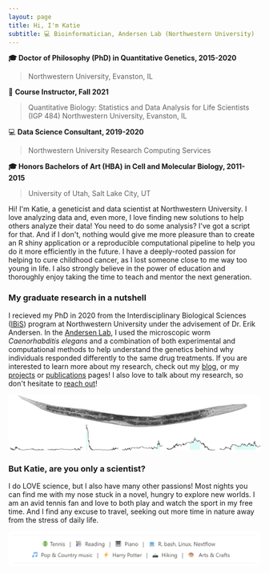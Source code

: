 ```yaml
---
layout: page
title: Hi, I'm Katie
subtitle: 💻 Bioinformatician, Andersen Lab (Northwestern University)
---
```


**🎓 Doctor of Philosophy (PhD) in Quantitative Genetics, 2015-2020**
> Northwestern University, Evanston, IL

📒 **Course Instructor, Fall 2021**
> Quantitative Biology: Statistics and Data Analysis for Life Scientists (IGP 484)
> Northwestern University, Evanston, IL

💻 **Data Science Consultant, 2019-2020**
> Northwestern University Research Computing Services

**🎓 Honors Bachelors of Art (HBA) in Cell and Molecular Biology, 2011-2015**
> University of Utah, Salt Lake City, UT

Hi! I'm Katie, a geneticist and data scientist at Northwestern University. I love analyzing data and, even more, I love finding new solutions to help others analyze their data! You need to do some analysis? I've got a script for that. And if I don't, nothing would give me more pleasure than to create an R shiny application or a reproducible computational pipeline to help you do it more efficiently in the future. I have a deeply-rooted passion for helping to cure childhood cancer, as I lost someone close to me way too young in life. I also strongly believe in the power of education and thoroughly enjoy taking the time to teach and mentor the next generation.

### My graduate research in a nutshell
I recieved my PhD in 2020 from the Interdisciplinary Biological Sciences ([IBiS](https://ibis.northwestern.edu/)) program at Northwestern University under the advisement of Dr. Erik Andersen. In the [Andersen Lab](https://andersenlab.org/), I used the microscopic worm *Caenorhabditis elegans* and a combination of both experimental and computational methods to help understand the genetics behind why individuals responded differently to the same drug treatments. If you are interested to learn more about my research, check out my [blog]("https://phdisney.home.blog/"), or my [projects]("projects") or [publications]("publications") pages! I also love to talk about my research, so don't hesitate to [reach out]("contactme")!

![](/assets/img/worm_qtl.png)

### But Katie, are you only a scientist?
I do LOVE science, but I also have many other passions! Most nights you can find me with my nose stuck in a novel, hungry to explore new worlds. I am an avid tennis fan and love to both play and watch the sport in my free time. And I find any excuse to travel, seeking out more time in nature away from the stress of daily life.

![](/assets/img/interests.png)